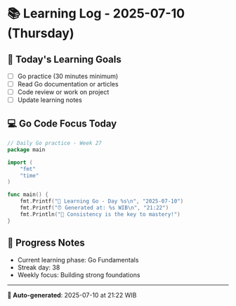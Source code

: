 # 📚 Learning Log - 2025-07-10 (Thursday)

## 🎯 Today's Learning Goals
- [ ] Go practice (30 minutes minimum)
- [ ] Read Go documentation or articles
- [ ] Code review or work on project
- [ ] Update learning notes

## 💻 Go Code Focus Today
```go
// Daily Go practice - Week 27
package main

import (
    "fmt"
    "time"
)

func main() {
    fmt.Printf("🚀 Learning Go - Day %s\n", "2025-07-10")
    fmt.Printf("⏰ Generated at: %s WIB\n", "21:22")
    fmt.Println("💪 Consistency is the key to mastery!")
}
```

## 🌟 Progress Notes
- Current learning phase: Go Fundamentals
- Streak day: 38
- Weekly focus: Building strong foundations

---
**🤖 Auto-generated**: 2025-07-10 at 21:22 WIB
